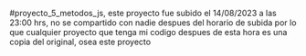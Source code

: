 #proyecto_5_metodos_js, este proyecto fue subido el 14/08/2023 a las 23:00 hrs, no se compartido con nadie despues del horario de subida por lo que cualquier proyecto que tenga mi codigo despues de esta hora es una copia del original, osea este proyecto
